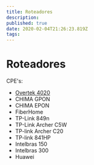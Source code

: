 ```yaml
---
title: Roteadores
description: 
published: true
date: 2020-02-04T21:26:23.819Z
tags: 
---
```


# Roteadores


CPE's:

- [Overtek 4020](http://suporte-wiki.herokuapp.com/pt-br/suporte/4020)
- CHIMA GPON
- CHIMA EPON
- FiberHome
- TP-Link 849n
- TP-Link Archer C5W
- TP-link Archer C20
- TP-link 841HP
- Intelbras 150
- Intelbras 300
- Huawei